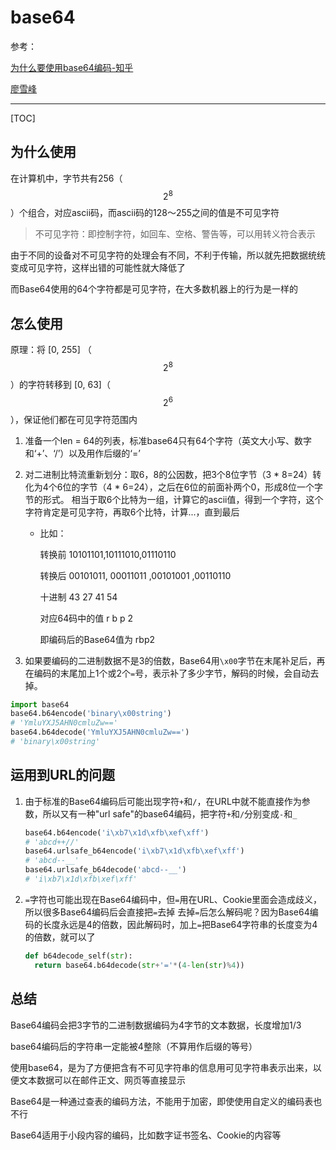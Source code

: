 # base64

参考：

[为什么要使用base64编码-知乎](https://www.zhihu.com/question/36306744)

[廖雪峰](https://www.liaoxuefeng.com/wiki/897692888725344/949441536192576)

---

[TOC]



## 为什么使用

在计算机中，字节共有256（$$2^8$$）个组合，对应ascii码，而ascii码的128～255之间的值是不可见字符

> 不可见字符：即控制字符，如回车、空格、警告等，可以用转义符合表示

由于不同的设备对不可见字符的处理会有不同，不利于传输，所以就先把数据统统变成可见字符，这样出错的可能性就大降低了

而Base64使用的64个字符都是可见字符，在大多数机器上的行为是一样的

## 怎么使用

原理：将 [0, 255] （$$2^8$$）的字符转移到 [0, 63]（$$2^6$$），保证他们都在可见字符范围内

1. 准备一个len = 64的列表，标准base64只有64个字符（英文大小写、数字和‘+’、‘/’）以及用作后缀的‘=’

2. 对二进制比特流重新划分：取6，8的公因数，把3个8位字节（3 * 8=24）转化为4个6位的字节（4 * 6=24），之后在6位的前面补两个0，形成8位一个字节的形式。 
   相当于取6个比特为一组，计算它的ascii值，得到一个字符，这个字符肯定是可见字符，再取6个比特，计算...，直到最后

   - 比如：

     转换前 10101101,10111010,01110110

     转换后 00101011, 00011011 ,00101001 ,00110110

     十进制 43 27 41 54

     对应64码中的值 r b p 2

     即编码后的Base64值为 rbp2

3. 如果要编码的二进制数据不是3的倍数，Base64用`\x00`字节在末尾补足后，再在编码的末尾加上1个或2个`=`号，表示补了多少字节，解码的时候，会自动去掉。

```python
import base64
base64.b64encode('binary\x00string')
# 'YmluYXJ5AHN0cmluZw=='
base64.b64decode('YmluYXJ5AHN0cmluZw==')
# 'binary\x00string'
```

## 运用到URL的问题

1. 由于标准的Base64编码后可能出现字符`+`和`/`，在URL中就不能直接作为参数，所以又有一种"url safe"的base64编码，把字符`+`和`/`分别变成`-`和`_`

   ```python
   base64.b64encode('i\xb7\x1d\xfb\xef\xff')
   # 'abcd++//'
   base64.urlsafe_b64encode('i\xb7\x1d\xfb\xef\xff')
   # 'abcd--__'
   base64.urlsafe_b64decode('abcd--__')
   # 'i\xb7\x1d\xfb\xef\xff'
   ```

2. `=`字符也可能出现在Base64编码中，但`=`用在URL、Cookie里面会造成歧义，所以很多Base64编码后会直接把`=`去掉 去掉`=`后怎么解码呢？因为Base64编码的长度永远是4的倍数，因此解码时，加上`=`把Base64字符串的长度变为4的倍数，就可以了

   ```python
   def b64decode_self(str):     
     return base64.b64decode(str+'='*(4-len(str)%4))
   ```

## 总结

Base64编码会把3字节的二进制数据编码为4字节的文本数据，长度增加1/3

base64编码后的字符串一定能被4整除（不算用作后缀的等号）

使用base64，是为了方便把含有不可见字符串的信息用可见字符串表示出来，以便文本数据可以在邮件正文、网页等直接显示

Base64是一种通过查表的编码方法，不能用于加密，即使使用自定义的编码表也不行

Base64适用于小段内容的编码，比如数字证书签名、Cookie的内容等
